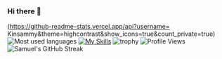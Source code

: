 ### Hi there 👋

<!--
**Kinsammy/Kinsammy** is a ✨ _special_ ✨ repository because its `README.md` (this file) appears on your GitHub profile.

Here are some ideas to get you started:

- 🔭 I’m currently working on ...
- 🌱 I’m currently learning ...
- 👯 I’m looking to collaborate on ...
- 🤔 I’m looking for help with ...
- 💬 Ask me about ...
- 📫 How to reach me: ...
- 😄 Pronouns: ...
- ⚡ Fun fact: ...
-->

(https://github-readme-stats.vercel.app/api?username= Kinsammy&theme=highcontrast&show_icons=true&count_private=true)
![Most used languages](https://github-readme-stats.vercel.app/api/top-langs/?username=Kinsammy)
[![My Skills](https://skillicons.dev/icons?i=java,python,html,css,js,postman,react,mysql)](https://skillicons.dev)
![trophy](https://github-profile-trophy.vercel.app/?username=Kinsammy&theme=nord)
![Profile Views](https://komarev.com/ghpvc/?username=Kinsammy&color=brightgreen&style=flat-square)
![Samuel's GitHub Streak](https://github-readme-streak-stats.herokuapp.com?user=Kinsammy&theme=cobalt&date_format=j%20M%5B%20Y%5D&background=000000&border=7536B2&stroke=9243DD&ring=89502D&fire=FF9554&currStreakNum=D280FF&sideNums=BC52FF&currStreakLabel=64EAE2&sideLabels=48A8A2&dates=A42EE5)
